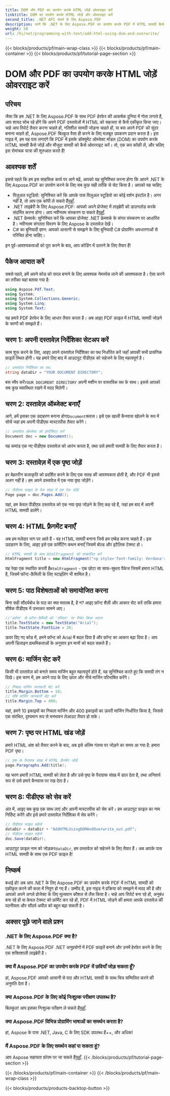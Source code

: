 ```yaml
---
title: DOM और PDF का उपयोग करके HTML जोड़ें ओवरराइट करें
linktitle: DOM का उपयोग करके HTML जोड़ें और ओवरराइट करें
second_title: .NET API संदर्भ के लिए Aspose.PDF
description: जानें कि .NET के लिए Aspose.PDF का उपयोग करके PDF में HTML सामग्री कैसे जोड़ें। यह चरण-दर-चरण मार्गदर्शिका सेटअप से लेकर अंतिम सेविंग तक सब कुछ कवर करती है।
weight: 50
url: /hi/net/programming-with-text/add-html-using-dom-and-overwrite/
---
```


{{< blocks/products/pf/main-wrap-class >}}
{{< blocks/products/pf/main-container >}}
{{< blocks/products/pf/tutorial-page-section >}}

# DOM और PDF का उपयोग करके HTML जोड़ें ओवरराइट करें

## परिचय

जैसा कि हम .NET के लिए Aspose.PDF के साथ PDF हेरफेर की आकर्षक दुनिया में गोता लगाते हैं, आप शायद सोच रहे होंगे कि अपने PDF दस्तावेज़ों में HTML को सहजता से कैसे एकीकृत किया जाए। चाहे आप रिपोर्ट तैयार करना चाहते हों, गतिशील सामग्री जोड़ना चाहते हों, या बस अपने PDF को सुंदर बनाना चाहते हों, Aspose.PDF बिल्कुल वैसा ही करने के लिए मज़बूत उपकरण प्रदान करता है। इस गाइड में, हम यह पता लगाएंगे कि PDF में इसके डॉक्यूमेंट ऑब्जेक्ट मॉडल (DOM) का उपयोग करके HTML सामग्री कैसे जोड़ें और मौजूदा सामग्री को कैसे ओवरराइट करें। तो, एक कप कॉफ़ी लें, और चलिए इस रोमांचक यात्रा की शुरुआत करते हैं!

## आवश्यक शर्तें

इससे पहले कि हम इस साहसिक कार्य पर आगे बढ़ें, आपको यह सुनिश्चित करना होगा कि आपने .NET के लिए Aspose.PDF का उपयोग करने के लिए सब कुछ सही तरीके से सेट किया है। आपको यह चाहिए:

-  विज़ुअल स्टूडियो: सुनिश्चित करें कि आपके पास विज़ुअल स्टूडियो का कोई वर्शन इंस्टॉल है। अगर नहीं है, तो आप एक कॉपी ले सकते हैं[यहाँ](https://visualstudio.microsoft.com/).
-  .NET लाइब्रेरी के लिए Aspose.PDF: आपको अपने प्रोजेक्ट में लाइब्रेरी को डाउनलोड करके संदर्भित करना होगा। आप नवीनतम संस्करण पा सकते हैं[यहाँ](https://releases.aspose.com/pdf/net/).
- .NET फ्रेमवर्क: सुनिश्चित करें कि आपका प्रोजेक्ट .NET फ्रेमवर्क के संगत संस्करण पर आधारित है। नवीनतम संगतता विवरण के लिए Aspose के दस्तावेज़ देखें।
- C# का बुनियादी ज्ञान: आपको आसानी से समझने के लिए बुनियादी C# प्रोग्रामिंग अवधारणाओं से परिचित होना चाहिए।

इन पूर्व-आवश्यकताओं को पूरा करने के बाद, आप कोडिंग में उतरने के लिए तैयार हैं!

## पैकेज आयात करें

सबसे पहले, हमें अपने कोड को सरल बनाने के लिए आवश्यक नेमस्पेस लाने की आवश्यकता है। ऐसा करने का तरीका यहां बताया गया है:

```csharp
using Aspose.Pdf.Text;
using System;
using System.Collections.Generic;
using System.Linq;
using System.Text;
```

यह हमारे PDF हेरफेर के लिए आधार तैयार करता है। अब आइए PDF फ़ाइल में HTML सामग्री जोड़ने के चरणों को समझते हैं।

## चरण 1: अपनी दस्तावेज़ निर्देशिका सेटअप करें

काम शुरू करने के लिए, आइए अपने दस्तावेज़ निर्देशिका का पथ निर्धारित करें जहाँ आपकी सभी प्रासंगिक फ़ाइलें स्थित होंगी। यह हमारे लिए बाद में आउटपुट पीडीएफ को सहेजने के लिए महत्वपूर्ण है।

```csharp
// दस्तावेज़ निर्देशिका का पथ.
string dataDir = "YOUR DOCUMENT DIRECTORY";
```

 बस स्वैप करें`YOUR DOCUMENT DIRECTORY` अपनी मशीन पर वास्तविक पथ के साथ। इससे आपको सब कुछ व्यवस्थित रखने में मदद मिलेगी।

## चरण 2: दस्तावेज़ ऑब्जेक्ट बनाएँ

 आगे, हमें इसका एक उदाहरण बनाना होगा`Document`क्लास। इसे एक खाली कैनवास खोलने के रूप में सोचें जहां हम अपनी पीडीएफ मास्टरपीस तैयार करेंगे।

```csharp
// दस्तावेज़ ऑब्जेक्ट को इंस्टैंशिएट करें
Document doc = new Document();
```

यह कमांड एक नए पीडीएफ दस्तावेज़ को आरंभ करता है, तथा उसे हमारी सामग्री के लिए तैयार करता है।

## चरण 3: दस्तावेज़ में एक पृष्ठ जोड़ें

हर बेहतरीन कलाकृति को प्रदर्शित करने के लिए एक सतह की आवश्यकता होती है, और PDF भी इससे अलग नहीं है। हम अपने दस्तावेज़ में एक नया पृष्ठ जोड़ेंगे।

```csharp
// पीडीएफ फाइल के पेज संग्रह में एक पेज जोड़ें
Page page = doc.Pages.Add();
```

यहां, हम केवल पीडीएफ दस्तावेज़ को एक नया पृष्ठ जोड़ने के लिए कह रहे हैं, जहां हम बाद में अपनी HTML सामग्री डालेंगे।

## चरण 4: HTML फ़्रैगमेंट बनाएँ

अब हम मज़ेदार भाग पर आते हैं - वह HTML सामग्री बनाना जिसे हम एम्बेड करना चाहते हैं। इस उदाहरण के लिए, आइए इसे एक फ़ॉर्मेटिंग कथन बनाएँ जिसमें बोल्ड और इटैलिक टेक्स्ट हो।

```csharp
// HTML सामग्री के साथ HtmlFragment को तत्कालित करें
HtmlFragment title = new HtmlFragment("<p style='font-family: Verdana'><b><i>Table contains text</i></b></p>");
```

 यह रेखा एक स्थापित करती है`HtmlFragment` - एक छोटा सा साफ-सुथरा पैकेज जिसमें हमारा HTML है, जिसमें फॉन्ट-फ़ैमिली के लिए स्टाइलिंग भी शामिल है। 

## चरण 5: पाठ विशेषताओं को समायोजित करना

बिना सही सौंदर्यबोध के पाठ का क्या मतलब है, है न? आइए फ़ॉन्ट शैली और आकार सेट करें ताकि हमारा शीर्षक पीडीएफ में उभरकर सामने आए।

```csharp
//'वर्दाना' से फ़ॉन्ट-फ़ैमिली को 'एरियल' पर रीसेट किया जाएगा
title.TextState = new TextState("Arial");
title.TextState.FontSize = 20;
```

ऊपर दिए गए कोड में, हमने फ़ॉन्ट को Arial में बदल दिया है और फ़ॉन्ट का आकार बढ़ा दिया है। आप अपनी डिज़ाइन प्राथमिकताओं के अनुसार इन मानों को बदल सकते हैं।

## चरण 6: मार्जिन सेट करें

किसी भी दस्तावेज़ को बनाते समय मार्जिन बहुत महत्वपूर्ण होते हैं, यह सुनिश्चित करते हुए कि सामग्री तंग न दिखे। इस चरण में, हम अपने पाठ के लिए ऊपर और नीचे मार्जिन परिभाषित करेंगे।

```csharp
// निचला मार्जिन जानकारी सेट करें
title.Margin.Bottom = 10;
// शीर्ष मार्जिन जानकारी सेट करें
title.Margin.Top = 400;
```

यहां, हमने 10 इकाइयों का निचला मार्जिन और 400 इकाइयों का ऊपरी मार्जिन निर्धारित किया है, जिससे एक संरचित, दृश्यमान रूप से मनभावन लेआउट तैयार हो सके।

## चरण 7: पृष्ठ पर HTML खंड जोड़ें

हमारे HTML अंश को तैयार करने के बाद, अब इसे अंतिम गंतव्य पर जोड़ने का समय आ गया है: हमारा PDF पृष्ठ।

```csharp
// पृष्ठ के पैराग्राफ संग्रह में HTML फ़्रैगमेंट जोड़ें
page.Paragraphs.Add(title);
```

यह चरण हमारी HTML सामग्री को लेता है और उसे पृष्ठ के पैराग्राफ संग्रह में डाल देता है, तथा अनिवार्य रूप से उसे हमारे कैनवास पर रख देता है।

## चरण 8: पीडीएफ को सेव करें

अंत में, आइए सब कुछ एक साथ लाएं और अपनी मास्टरपीस को सेव करें। हम आउटपुट फ़ाइल का नाम निर्दिष्ट करेंगे और इसे हमारे दस्तावेज़ निर्देशिका में सेव करेंगे।

```csharp
// पीडीएफ फाइल सहेजें
dataDir = dataDir + "AddHTMLUsingDOMAndOverwrite_out.pdf";
// पीडीएफ फाइल सहेजें
doc.Save(dataDir);
```

आउटपुट फ़ाइल नाम को जोड़कर`dataDir`, हम दस्तावेज़ को सहेजने के लिए तैयार हैं। अब आपके पास HTML सामग्री के साथ एक PDF फ़ाइल है!

## निष्कर्ष

बधाई हो! अब आप .NET के लिए Aspose.PDF का उपयोग करके PDF में HTML सामग्री को एकीकृत करने की कला में निपुण हो गए हैं। उम्मीद है, इस गाइड ने प्रक्रिया को समझने में मदद की है और आपको अपने अगले प्रोजेक्ट के लिए मूल्यवान कौशल से लैस किया है। चाहे आप रिपोर्ट बना रहे हों, अनुबंध बना रहे हों या केवल टेक्स्ट को फ़ॉर्मेट कर रहे हों, PDF में HTML जोड़ने की क्षमता आपके दस्तावेज़ की पठनीयता और सौंदर्य अपील को बहुत बढ़ा सकती है। 

## अक्सर पूछे जाने वाले प्रश्न

### .NET के लिए Aspose.PDF क्या है?
.NET के लिए Aspose.PDF .NET अनुप्रयोगों में PDF फ़ाइलें बनाने और उनमें हेरफेर करने के लिए एक शक्तिशाली लाइब्रेरी है।

### क्या मैं Aspose.PDF का उपयोग करके PDF में छवियाँ जोड़ सकता हूँ?
हां, Aspose.PDF आपको आसानी से पाठ और HTML सामग्री के साथ चित्र सम्मिलित करने की अनुमति देता है।

### क्या Aspose.PDF के लिए कोई निःशुल्क परीक्षण उपलब्ध है?
 बिलकुल! आप इसका निःशुल्क परीक्षण ले सकते हैं[यहाँ](https://releases.aspose.com).

### क्या Aspose.PDF विभिन्न प्रोग्रामिंग भाषाओं का समर्थन करता है?
हां, Aspose के पास .NET, Java, C के लिए SDK उपलब्ध हैं++, और अधिक!

### मैं Aspose.PDF के लिए समर्थन कहां पा सकता हूं?
 आप Aspose सहायता फ़ोरम पर जा सकते हैं[यहाँ](https://forum.aspose.com/c/pdf/10).
{{< /blocks/products/pf/tutorial-page-section >}}

{{< /blocks/products/pf/main-container >}}
{{< /blocks/products/pf/main-wrap-class >}}

{{< blocks/products/products-backtop-button >}}
